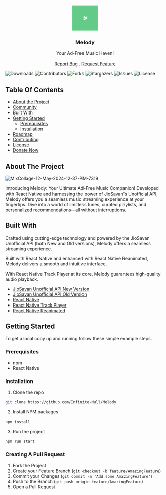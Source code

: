 <br/>
<p align="center">
  <a href="https://github.com/Infinite-Null/Melody">
    <img src="Images/Logo.jpg" alt="Logo" width="80" height="80">
  </a>


  <h3 align="center">Melody</h3>

  <p align="center">
    Your Ad-Free Music Haven!
    <br/>
    <br/>
    <a href="https://github.com/Infinite-Null/Melody/issues">Report Bug</a>
    .
    <a href="https://github.com/Infinite-Null/Melody/issues">Request Feature</a>
  </p>
</p>

![Downloads](https://img.shields.io/github/downloads/Infinite-Null/Melody/total) ![Contributors](https://img.shields.io/github/contributors/Infinite-Null/Melody?color=dark-green) ![Forks](https://img.shields.io/github/forks/Infinite-Null/Melody?style=social) ![Stargazers](https://img.shields.io/github/stars/Infinite-Null/Melody?style=social) ![Issues](https://img.shields.io/github/issues/Infinite-Null/Melody) ![License](https://img.shields.io/github/license/Infinite-Null/Melody) 

## Table Of Contents

* [About the Project](#about-the-project)
* [Community](#community)
* [Built With](#built-with)
* [Getting Started](#getting-started)
  * [Prerequisites](#prerequisites)
  * [Installation](#installation)
* [Roadmap](#roadmap)
* [Contributing](#contributing)
* [License](#license)
* [Donate Now](#donate-now)

## About The Project

![MixCollage-12-May-2024-12-37-PM-7319](https://github.com/Infinite-Null/Melody/assets/97950192/9e673714-7806-45b8-9bed-f4b30d820d58)


Introducing Melody: Your Ultimate Ad-Free Music Companion! Developed with React Native and harnessing the power of JioSavan's Unofficial API, Melody offers you a seamless music streaming experience at your fingertips. Dive into a world of limitless tunes, curated playlists, and personalized recommendations—all without interruptions.


## Built With

Crafted using cutting-edge technology and powered by the JioSavan Unofficial API (both New and Old versions), Melody offers a seamless streaming experience.

Built with React Native and enhanced with React Native Reanimated, Melody delivers a smooth and intuitive interface.

With React Native Track Player at its core, Melody guarantees high-quality audio playback.

* [JioSavan Unofficial API New Version](https://jiosavan-api-with-playlist.vercel.app/)
* [JioSavan Unofficial API Old Version](https://jio-savan-api-m39q.vercel.app/)
* [React Native](https://reactnative.dev/)
* [React Native Track Player](https://rntp.dev/)
* [React Native Reanimated](https://docs.swmansion.com/react-native-reanimated/)

## Getting Started

To get a local copy up and running follow these simple example steps.

### Prerequisites

* npm
* React Native

### Installation

1. Clone the repo

```sh
git clone https://github.com/Infinite-Null/Melody
```

2. Install NPM packages

```sh
npm install
```

3. Run the project

```sh
npm run start
```



### Creating A Pull Request

1. Fork the Project
2. Create your Feature Branch (`git checkout -b feature/AmazingFeature`)
3. Commit your Changes (`git commit -m 'Add some AmazingFeature'`)
4. Push to the Branch (`git push origin feature/AmazingFeature`)
5. Open a Pull Request




